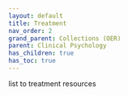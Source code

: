 ```yaml
---
layout: default
title: Treatment
nav_order: 2
grand_parent: Collections (OER)
parent: Clinical Psychology
has_children: true
has_toc: true
---
```


list to treatment resources
